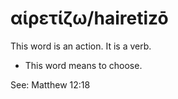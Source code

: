 # αἱρετίζω/hairetizō

This word is an action. It is a verb. 

* This word means to choose.

See: Matthew 12:18
